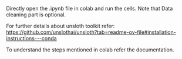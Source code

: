 Directly open the .ipynb file in colab and run the cells. Note that Data cleaning part is optional.
<br>

For further details about unsloth toolkit refer: https://github.com/unslothai/unsloth?tab=readme-ov-file#installation-instructions---conda
<br>

To understand the steps mentioned in colab refer the documentation.
